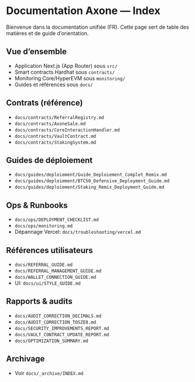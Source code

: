 # Documentation Axone — Index

<!--
title: "Documentation Axone — Index"
lang: fr
updated: 2025-10-24
owner: Axone Team
-->

Bienvenue dans la documentation unifiée (FR). Cette page sert de table des matières et de guide d’orientation.

## Vue d’ensemble
- Application Next.js (App Router) sous `src/`
- Smart contracts Hardhat sous `contracts/`
- Monitoring Core/HyperEVM sous `monitoring/`
- Guides et références sous `docs/`

## Contrats (référence)
- `docs/contracts/ReferralRegistry.md`
- `docs/contracts/AxoneSale.md`
- `docs/contracts/CoreInteractionHandler.md`
- `docs/contracts/VaultContract.md`
- `docs/contracts/StakingSystem.md`

## Guides de déploiement
- `docs/guides/deploiement/Guide_Deploiement_Complet_Remix.md`
- `docs/guides/deploiement/BTC50_Defensive_Deployment_Guide.md`
- `docs/guides/deploiement/Staking_Remix_Deployment_Guide.md`

## Ops & Runbooks
- `docs/ops/DEPLOYMENT_CHECKLIST.md`
- `docs/ops/monitoring.md`
- Dépannage Vercel: `docs/troubleshooting/vercel.md`

## Références utilisateurs
- `docs/REFERRAL_GUIDE.md`
- `docs/REFERRAL_MANAGEMENT_GUIDE.md`
- `docs/WALLET_CONNECTION_GUIDE.md`
- UI: `docs/ui/STYLE_GUIDE.md`

## Rapports & audits
- `docs/AUDIT_CORRECTION_DECIMALS.md`
- `docs/AUDIT_CORRECTION_TOSZE8.md`
- `docs/SECURITY_IMPROVEMENTS_REPORT.md`
- `docs/VAULT_CONTRACT_UPDATE_REPORT.md`
- `docs/OPTIMIZATION_SUMMARY.md`

## Archivage
- Voir `docs/_archive/INDEX.md`


